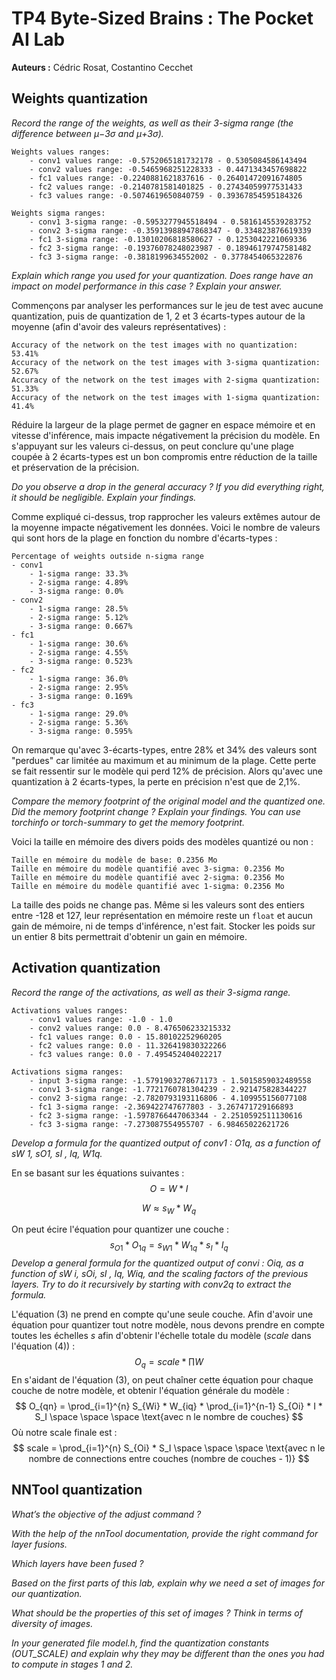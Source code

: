 # TP4 Byte-Sized Brains : The Pocket AI Lab

**Auteurs :** Cédric Rosat, Costantino Cecchet

## Weights quantization

*Record the range of the weights, as well as their 3-sigma range (the difference between μ−3σ and μ+3σ).*

```
Weights values ranges:
	- conv1 values range: -0.5752065181732178 - 0.5305084586143494
	- conv2 values range: -0.5465968251228333 - 0.4471343457698822
	- fc1 values range: -0.2240881621837616 - 0.26401472091674805
	- fc2 values range: -0.2140781581401825 - 0.27434059977531433
	- fc3 values range: -0.5074619650840759 - 0.39367854595184326
```

```
Weights sigma ranges:
	- conv1 3-sigma range: -0.5953277945518494 - 0.5816145539283752
	- conv2 3-sigma range: -0.35913988947868347 - 0.334823876619339
	- fc1 3-sigma range: -0.13010206818580627 - 0.1253042221069336
	- fc2 3-sigma range: -0.19376078248023987 - 0.18946179747581482
	- fc3 3-sigma range: -0.3818199634552002 - 0.3778454065322876
```

*Explain which range you used for your quantization. Does range have an impact on model performance in this case ? Explain your answer.*

Commençons par analyser les performances sur le jeu de test avec aucune quantization, puis de quantization de 1, 2 et 3 écarts-types autour de la moyenne (afin d'avoir des valeurs représentatives) :

```
Accuracy of the network on the test images with no quantization: 53.41%
Accuracy of the network on the test images with 3-sigma quantization: 52.67%
Accuracy of the network on the test images with 2-sigma quantization: 51.33%
Accuracy of the network on the test images with 1-sigma quantization: 41.4%
```

Réduire la largeur de la plage permet de gagner en espace mémoire et en vitesse d'inférence, mais impacte négativement la précision du modèle. En s'appuyant sur les valeurs ci-dessus, on peut conclure qu'une plage coupée à 2 écarts-types est un bon compromis entre réduction de la taille et préservation de la précision.

*Do you observe a drop in the general accuracy ? If you did everything right, it should be negligible. Explain your findings.*

Comme expliqué ci-dessus, trop rapprocher les valeurs extêmes autour de la moyenne impacte négativement les données. Voici le nombre de valeurs qui sont hors de la plage en fonction du nombre d'écarts-types :

```
Percentage of weights outside n-sigma range
- conv1
	- 1-sigma range: 33.3%
	- 2-sigma range: 4.89%
	- 3-sigma range: 0.0%
- conv2
	- 1-sigma range: 28.5%
	- 2-sigma range: 5.12%
	- 3-sigma range: 0.667%
- fc1
	- 1-sigma range: 30.6%
	- 2-sigma range: 4.55%
	- 3-sigma range: 0.523%
- fc2
	- 1-sigma range: 36.0%
	- 2-sigma range: 2.95%
	- 3-sigma range: 0.169%
- fc3
	- 1-sigma range: 29.0%
	- 2-sigma range: 5.36%
	- 3-sigma range: 0.595%
```

On remarque qu'avec 3-écarts-types, entre 28% et 34% des valeurs sont "perdues" car limitée au maximum et au minimum de la plage. Cette perte se fait ressentir sur le modèle qui perd 12% de précision. Alors qu'avec une quantization à 2 écarts-types, la perte en précision n'est que de 2,1%.

*Compare the memory footprint of the original model and the quantized one. Did the memory footprint change ? Explain your findings. You can use torchinfo or torch-summary to get the memory footprint.*

Voici la taille en mémoire des divers poids des modèles quantizé ou non :

```
Taille en mémoire du modèle de base: 0.2356 Mo
Taille en mémoire du modèle quantifié avec 3-sigma: 0.2356 Mo
Taille en mémoire du modèle quantifié avec 2-sigma: 0.2356 Mo
Taille en mémoire du modèle quantifié avec 1-sigma: 0.2356 Mo
```

La taille des poids ne change pas. Même si les valeurs sont des entiers entre -128 et 127, leur représentation en mémoire reste un `float` et aucun gain de mémoire, ni de temps d'inférence, n'est fait. Stocker les poids sur un entier 8 bits permettrait d'obtenir un gain en mémoire.

## Activation quantization

*Record the range of the activations, as well as their 3-sigma range.*

```
Activations values ranges:
	- conv1 values range: -1.0 - 1.0
	- conv2 values range: 0.0 - 8.476506233215332
	- fc1 values range: 0.0 - 15.80102252960205
	- fc2 values range: 0.0 - 11.326419830322266
	- fc3 values range: 0.0 - 7.495452404022217
```

```
Activations sigma ranges:
	- input 3-sigma range: -1.5791903278671173 - 1.5015859032489558
	- conv1 3-sigma range: -1.7721760781304239 - 2.921475828344227
	- conv2 3-sigma range: -2.7820793193116806 - 4.109955156077108
	- fc1 3-sigma range: -2.369422747677803 - 3.267471729166893
	- fc2 3-sigma range: -1.5978766447063344 - 2.2510592511130616
	- fc3 3-sigma range: -7.273087554955707 - 6.98465022621726
```

*Develop a formula for the quantized output of conv1 : O1q, as a function of sW 1, sO1, sI , Iq, W1q.*

En se basant sur les équations suivantes :
$$
O = W*I
$$

$$
W \approx s_W * W_q
$$

On peut écire l'équation pour quantizer une couche :
$$
s_{O1} * O_{1q} = s_{W1} * W_{1q} * s_I * I_q
$$
*Develop a general formula for the quantized output of convi : Oiq, as a function of sW i, sOi, sI , Iq, Wiq,
and the scaling factors of the previous layers. Try to do it recursively by starting with conv2q to extract
the formula.*

L'équation (3) ne prend en compte qu'une seule couche. Afin d'avoir une équation pour quantizer tout notre modèle, nous devons prendre en compte toutes les échelles *s* afin d'obtenir l'échelle totale du modèle (*scale* dans l'équation (4)) :
$$
O_q = scale * \prod{} W
$$
En s'aidant de l'équation (3), on peut chaîner cette équation pour chaque couche de notre modèle, et obtenir l'équation générale du modèle :
$$
O_{qn} = \prod_{i=1}^{n} S_{Wi} * W_{iq} * \prod_{i=1}^{n-1} S_{Oi} * I * S_I \space \space \space \text{avec n le nombre de couches}
$$
Où notre scale finale est :
$$
scale = \prod_{i=1}^{n} S_{Oi} * S_I \space \space \space \text{avec n le nombre de connections entre couches (nombre de couches - 1)}
$$

## NNTool quantization

*What’s the objective of the adjust command ?*



*With the help of the nnTool documentation, provide the right command for layer fusions.*



*Which layers have been fused ?*



*Based on the first parts of this lab, explain why we need a set of images for our quantization.*



*What should be the properties of this set of images ? Think in terms of diversity of images.*



*In your generated file model.h, find the quantization constants (OUT_SCALE) and explain why they may be different than the ones you had to compute in stages 1 and 2.*